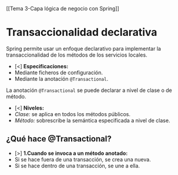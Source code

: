 [[Tema 3-Capa lógica de negocio con Spring]]

# Transaccionalidad declarativa
Spring permite usar un enfoque declarativo para implementar la transaccionalidad de los métodos de los servicios locales.

+ [<] **Especificaciones:**
+ Mediante ficheros de configuración.
+ Mediante la anotación `@Transactional`.

La anotación `@Transactional` se puede declarar a nivel de clase o de método.
+ [<] **Niveles:**
+ *Clase:* se aplica en todos los métodos públicos.
+ *Método:* sobrescribe la semántica especificada a nivel de clase.

## ¿Qué hace @Transactional?
+ [>] **1.Cuando se invoca a un método anotado:**
+ Si se hace fuera de una transacción, se crea una nueva.
+ Si se hace dentro de una transacción, se une a ella.